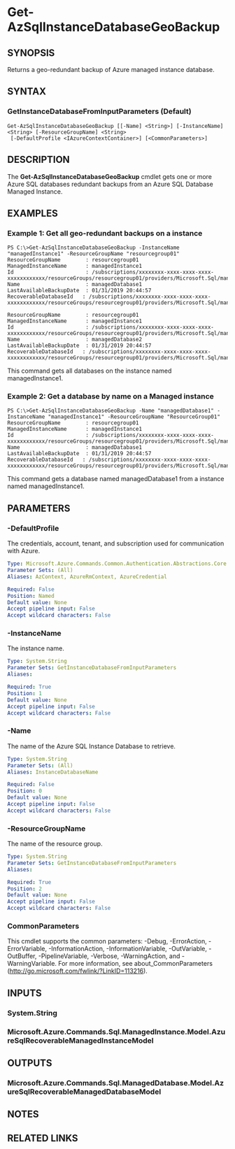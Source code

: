 ﻿---
external help file: Microsoft.Azure.PowerShell.Cmdlets.Sql.dll-Help.xml
Module Name: Az.Sql
online version: https://docs.microsoft.com/en-us/powershell/module/az.sql/get-azsqlinstancedatabase
schema: 2.0.0
---

# Get-AzSqlInstanceDatabaseGeoBackup

## SYNOPSIS
Returns a geo-redundant backup of Azure managed instance database.

## SYNTAX

### GetInstanceDatabaseFromInputParameters (Default)
```
Get-AzSqlInstanceDatabaseGeoBackup [[-Name] <String>] [-InstanceName] <String> [-ResourceGroupName] <String>
 [-DefaultProfile <IAzureContextContainer>] [<CommonParameters>]
```

## DESCRIPTION
The **Get-AzSqlInstanceDatabaseGeoBackup** cmdlet gets one or more Azure SQL databases redundant backups from an Azure SQL Database Managed Instance.

## EXAMPLES

### Example 1: Get all geo-redundant backups on a instance
```
PS C:\>Get-AzSqlInstanceDatabaseGeoBackup -InstanceName "managedInstance1" -ResourceGroupName "resourcegroup01"
ResourceGroupName        : resourcegroup01
ManagedInstanceName      : managedInstance1
Id                       : /subscriptions/xxxxxxxx-xxxx-xxxx-xxxx-xxxxxxxxxxxx/resourceGroups/resourcegroup01/providers/Microsoft.Sql/managedInstances/managedInstance1/recoverableDatabases/managedDatabase1
Name                     : managedDatabase1
LastAvailableBackupDate  : 01/31/2019 20:44:57
RecoverableDatabaseId   : /subscriptions/xxxxxxxx-xxxx-xxxx-xxxx-xxxxxxxxxxxx/resourceGroups/resourcegroup01/providers/Microsoft.Sql/managedInstances/managedInstance1/recoverableDatabases/managedDatabase1

ResourceGroupName        : resourcegroup01
ManagedInstanceName      : managedInstance1
Id                       : /subscriptions/xxxxxxxx-xxxx-xxxx-xxxx-xxxxxxxxxxxx/resourceGroups/resourcegroup01/providers/Microsoft.Sql/managedInstances/managedInstance1/recoverableDatabases/managedDatabase2
Name                     : managedDatabase2
LastAvailableBackupDate  : 01/31/2019 20:44:57
RecoverableDatabaseId   : /subscriptions/xxxxxxxx-xxxx-xxxx-xxxx-xxxxxxxxxxxx/resourceGroups/resourcegroup01/providers/Microsoft.Sql/managedInstances/managedInstance1/recoverableDatabases/managedDatabase2
```

This command gets all databases on the instance named managedInstance1.

### Example 2: Get a database by name on a Managed instance
```
PS C:\>Get-AzSqlInstanceDatabaseGeoBackup -Name "managedDatabase1" -InstanceName "managedInstance1" -ResourceGroupName "ResourceGroup01"
ResourceGroupName        : resourcegroup01
ManagedInstanceName      : managedInstance1
Id                       : /subscriptions/xxxxxxxx-xxxx-xxxx-xxxx-xxxxxxxxxxxx/resourceGroups/resourcegroup01/providers/Microsoft.Sql/managedInstances/managedInstance1/recoverableDatabases/managedDatabase1
Name                     : managedDatabase1
LastAvailableBackupDate  : 01/31/2019 20:44:57
RecoverableDatabaseId   : /subscriptions/xxxxxxxx-xxxx-xxxx-xxxx-xxxxxxxxxxxx/resourceGroups/resourcegroup01/providers/Microsoft.Sql/managedInstances/managedInstance1/recoverableDatabases/managedDatabase1
```

This command gets a database named managedDatabase1 from a instance named managedInstance1.

## PARAMETERS

### -DefaultProfile
The credentials, account, tenant, and subscription used for communication with Azure.

```yaml
Type: Microsoft.Azure.Commands.Common.Authentication.Abstractions.Core.IAzureContextContainer
Parameter Sets: (All)
Aliases: AzContext, AzureRmContext, AzureCredential

Required: False
Position: Named
Default value: None
Accept pipeline input: False
Accept wildcard characters: False
```

### -InstanceName
The instance name.

```yaml
Type: System.String
Parameter Sets: GetInstanceDatabaseFromInputParameters
Aliases:

Required: True
Position: 1
Default value: None
Accept pipeline input: False
Accept wildcard characters: False
```

### -Name
The name of the Azure SQL Instance Database to retrieve.

```yaml
Type: System.String
Parameter Sets: (All)
Aliases: InstanceDatabaseName

Required: False
Position: 0
Default value: None
Accept pipeline input: False
Accept wildcard characters: False
```

### -ResourceGroupName
The name of the resource group.

```yaml
Type: System.String
Parameter Sets: GetInstanceDatabaseFromInputParameters
Aliases:

Required: True
Position: 2
Default value: None
Accept pipeline input: False
Accept wildcard characters: False
```

### CommonParameters
This cmdlet supports the common parameters: -Debug, -ErrorAction, -ErrorVariable, -InformationAction, -InformationVariable, -OutVariable, -OutBuffer, -PipelineVariable, -Verbose, -WarningAction, and -WarningVariable. For more information, see about_CommonParameters (http://go.microsoft.com/fwlink/?LinkID=113216).

## INPUTS

### System.String

### Microsoft.Azure.Commands.Sql.ManagedInstance.Model.AzureSqlRecoverableManagedInstanceModel

## OUTPUTS

### Microsoft.Azure.Commands.Sql.ManagedDatabase.Model.AzureSqlRecoverableManagedDatabaseModel

## NOTES

## RELATED LINKS
